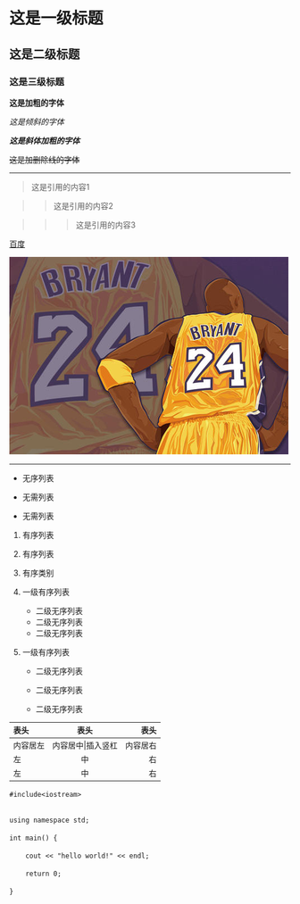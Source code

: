 # 这是一级标题

## 这是二级标题

### 这是三级标题

**这是加粗的字体**

*这是倾斜的字体*

***这是斜体加粗的字体***

~~这是加删除线的字体~~

---

>这是引用的内容1

>>这是引用的内容2

>>>这是引用的内容3

[百度](http://baidu.com)

![In memory of kobe](./photo/kobe.jpg)

***

- 无序列表

+ 无需列表
* 无需列表

1. 有序列表
2. 有序列表
3. 有序类别

1. 一级有序列表

   - 二级无序列表
   - 二级无序列表
   - 二级无序列表

2. 一级有序列表

   * 二级无序列表

   * 二级无序列表

   + 二级无序列表

|表头|表头|表头|
|:-|:-:|-:|
|内容居左|内容居中&#124;插入竖杠|内容居右|
|左|中|右|
|左|中|右|

`#include<iostream>`
```

using namespace std;

int main() {

	cout << "hello world!" << endl;

	return 0;

}

```
